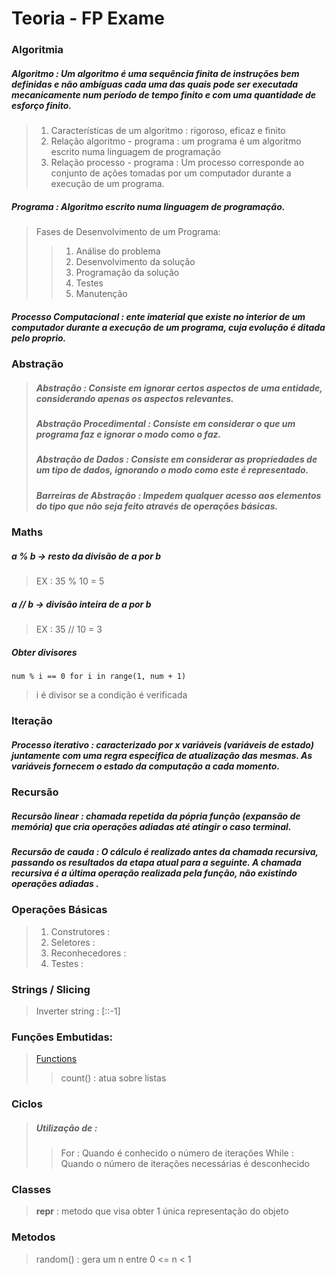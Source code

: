 # Teoria - FP Exame

### Algoritmia

##### __Algoritmo :__ Um algoritmo é uma sequência finita de instruções bem definidas e não ambíguas cada uma das quais pode ser executada mecanicamente num período de tempo finito e com uma quantidade de esforço finito.
>1. Características de um algoritmo : rigoroso, eficaz e finito
>2. Relação algoritmo - programa : um programa é um algoritmo escrito numa linguagem de programação 
>3. Relação processo - programa : Um processo corresponde ao conjunto de ações tomadas por um computador durante a execução de um programa.

##### Programa : Algoritmo escrito numa linguagem de programação.
>Fases de Desenvolvimento de um Programa:
>>1. Análise do problema
>>2. Desenvolvimento da solução
>>3. Programação da solução
>>4. Testes
>>5. Manutenção

##### Processo Computacional : ente imaterial que existe no interior de um computador durante a execução de um programa, cuja evolução é ditada pelo proprio.

### Abstração

>##### **Abstração :** Consiste em ignorar certos aspectos de uma entidade, considerando apenas os aspectos relevantes.
>##### **Abstração Procedimental :** Consiste em considerar o que um programa faz e ignorar o modo como o faz.
>##### **Abstração de Dados :** Consiste em considerar as propriedades de um tipo de dados, ignorando o modo como este é representado.
>##### **Barreiras de Abstração :** Impedem qualquer acesso aos elementos do tipo que não seja feito através de operações básicas.

### Maths 

##### **a % b** -> resto da divisão de a por b
>EX : 35 % 10 = 5
##### **a // b** -> divisão inteira de a por b
>EX : 35 // 10 = 3
##### Obter divisores
	num % i == 0 for i in range(1, num + 1)
>i é divisor se a condição é verificada

### Iteração

##### Processo iterativo : caracterizado por x variáveis (variáveis de estado) juntamente com uma regra especifica de atualização das mesmas. As variáveis fornecem o estado da computação a cada momento.

### Recursão 

##### **Recursão linear :** chamada repetida da pópria função (expansão de memória) que cria operações adiadas até atingir o caso terminal.
##### __Recursão de cauda :__ O cálculo é realizado antes da chamada recursiva, passando os resultados da etapa atual para a seguinte. A chamada recursiva é a última operação realizada pela função, __não existindo operações adiadas__ .

### Operações Básicas
>1. Construtores : 
>2. Seletores :
>3. Reconhecedores :
>4. Testes : 

### Strings / Slicing 
>Inverter string : [::-1]

### Funções Embutidas:
>	[Functions](https://docs.python.org/pt-br/3/library/functions.html)
>>count() : atua sobre listas

### Ciclos 
>##### Utilização de :
>>For : Quando é conhecido o número de iterações 
>>While : Quando o número de iterações necessárias é desconhecido

### Classes
>	__repr__ : metodo que visa obter 1 única representação do objeto

### Metodos
>	random() : gera um n entre 0 <= n < 1 